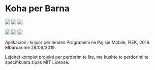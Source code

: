 # Koha per Barna

[![](https://img.shields.io/badge/author-Agon%20Hoxha-black.svg)](https://www.github.com/460N1/)
[![](https://img.shields.io/badge/author-Edona%20Haziraj-darkred.svg)](https://www.github.com/EdonaHaziraj/)
[![](https://img.shields.io/github/license/460N1/Koha_Per_Barna.svg)](https://github.com/460N1/Koha_Per_Barna/blob/master/LICENSE)


[![](https://img.shields.io/github/release/460N1/Koha_Per_Barna.svg)](https://github.com/460N1/Koha_Per_Barna/releases/download/0.8/app-debug.apk)
[![](https://img.shields.io/github/repo-size/460N1/Koha_Per_Barna.svg?branch=master&kill_cache=1)](https://github.com/460N1/Koha_Per_Barna/archive/master.zip)
[![](https://img.shields.io/github/languages/top/460N1/Koha_Per_Barna.svg)](https://developer.android.com/kotlin)

Aplikacion i krijuar per lenden Programimi ne Pajisje Mobile, FIEK, 2019. Mbaruar me 28/06/2019.

Lejohet komplet projekti per perdorim te lire, me kushte te perdorimi te specifikuara sipas MIT License.
